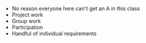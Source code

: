 - No reason everyone here can't get an A in this class
- Project work
- Group work
- Participation
- Handful of individual requirements
